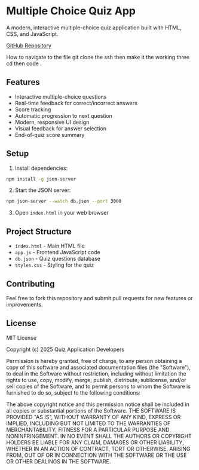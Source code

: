 # Multiple Choice Quiz App

A modern, interactive multiple-choice quiz application built with HTML, CSS, and JavaScript.

[GitHub Repository](https://github.com/Travis028/-home-wayne-project-2--Multiple-Choice-Quiz-App)

How to navigate to the file git clone the ssh then make it the working three cd then code .  


## Features

- Interactive multiple-choice questions
- Real-time feedback for correct/incorrect answers
- Score tracking
- Automatic progression to next question
- Modern, responsive UI design
- Visual feedback for answer selection
- End-of-quiz score summary

## Setup

1. Install dependencies:
```bash
npm install -g json-server
```

2. Start the JSON server:
```bash
npm json-server --watch db.json --port 3000
```

3. Open `index.html` in your web browser

## Project Structure

- `index.html` - Main HTML file
- `app.js` - Frontend JavaScript code
- `db.json` - Quiz questions database
- `styles.css` - Styling for the quiz

## Contributing

Feel free to fork this repository and submit pull requests for new features or improvements.

## License

MIT License

Copyright (c) 2025 Quiz Application Developers

Permission is hereby granted, free of charge, to any person obtaining a copy
of this software and associated documentation files (the "Software"), to deal
in the Software without restriction, including without limitation the rights
to use, copy, modify, merge, publish, distribute, sublicense, and/or sell
copies of the Software, and to permit persons to whom the Software is
furnished to do so, subject to the following conditions:

The above copyright notice and this permission notice shall be included in all
copies or substantial portions of the Software.
THE SOFTWARE IS PROVIDED "AS IS", WITHOUT WARRANTY OF ANY KIND, EXPRESS OR
IMPLIED, INCLUDING BUT NOT LIMITED TO THE WARRANTIES OF MERCHANTABILITY,
FITNESS FOR A PARTICULAR PURPOSE AND NONINFRINGEMENT. IN NO EVENT SHALL THE
AUTHORS OR COPYRIGHT HOLDERS BE LIABLE FOR ANY CLAIM, DAMAGES OR OTHER
LIABILITY, WHETHER IN AN ACTION OF CONTRACT, TORT OR OTHERWISE, ARISING FROM,
OUT OF OR IN CONNECTION WITH THE SOFTWARE OR THE USE OR OTHER DEALINGS IN THE
SOFTWARE.